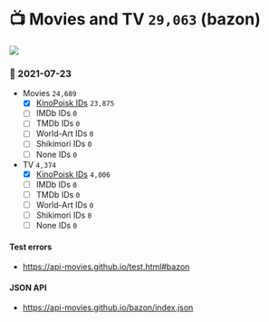 # :tv: Movies and TV `29,063` (bazon)

<a href="https://API-Movies.github.io"><img src="https://API-Movies.github.io/banner.png?cache"></a>

### :date: 2021-07-23
- Movies `24,689`
  - [x] <a href="https://API-Movies.github.io/bazon/movie_kinopoisk_ids.json">KinoPoisk IDs</a> `23,875`
  - [ ] IMDb IDs `0`
  - [ ] TMDb IDs `0`
  - [ ] World-Art IDs `0`
  - [ ] Shikimori IDs `0`
  - [ ] None IDs `0`
- TV `4,374`
  - [x] <a href="https://API-Movies.github.io/bazon/tv_kinopoisk_ids.json">KinoPoisk IDs</a> `4,006`
  - [ ] IMDb IDs `0`
  - [ ] TMDb IDs `0`
  - [ ] World-Art IDs `0`
  - [ ] Shikimori IDs `0`
  - [ ] None IDs `0`
#### Test errors
- <a href='https://api-movies.github.io/test.html#bazon'>https://api-movies.github.io/test.html#bazon</a>
#### JSON API
- <a href='https://api-movies.github.io/bazon/index.json'>https://api-movies.github.io/bazon/index.json</a>
